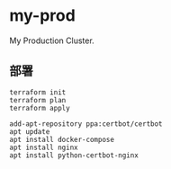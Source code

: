 # my-prod

My Production Cluster.

## 部署

```
terraform init
terraform plan
terraform apply

add-apt-repository ppa:certbot/certbot
apt update
apt install docker-compose
apt install nginx
apt install python-certbot-nginx
```
